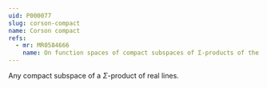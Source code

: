 ```yaml
---
uid: P000077
slug: corson-compact
name: Corson compact
refs:
  - mr: MR0584666
    name: On function spaces of compact subspaces of Σ-products of the real line.
---
```

Any compact subspace of a $\Sigma$-product of real lines.
